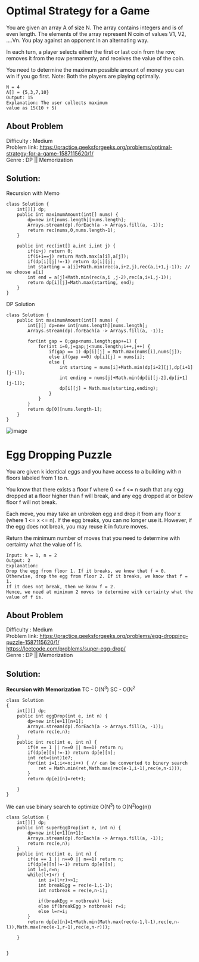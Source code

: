 # Optimal Strategy for a Game 

You are given an array A of size N. The array contains integers and is of even length. The elements of the array represent N coin of values V1, V2, ....Vn. You play against an opponent in an alternating way.

In each turn, a player selects either the first or last coin from the row, removes it from the row permanently, and receives the value of the coin.

You need to determine the maximum possible amount of money you can win if you go first.
Note: Both the players are playing optimally.

```
N = 4
A[] = {5,3,7,10}
Output: 15
Explanation: The user collects maximum
value as 15(10 + 5)
```

## About Problem 
  Difficulty : Medium<br/>
  Problem link: https://practice.geeksforgeeks.org/problems/optimal-strategy-for-a-game-1587115620/1/<br/>
  Genre : DP || Memorization  <br/>

## Solution: 

Recursion with Memo
```
class Solution {
    int[][] dp;
    public int maximumAmount(int[] nums) {
        dp=new int[nums.length][nums.length];
        Arrays.stream(dp).forEach(a -> Arrays.fill(a, -1));
        return rec(nums,0,nums.length-1);
    }
    
    public int rec(int[] a,int i,int j) {
        if(i>j) return 0;
        if(i+1==j) return Math.max(a[i],a[j]);
        if(dp[i][j]!=-1) return dp[i][j];
        int starting = a[i]+Math.min(rec(a,i+2,j),rec(a,i+1,j-1)); // we choose a[i] 
        int end = a[j]+Math.min(rec(a,i ,j-2),rec(a,i+1,j-1));
        return dp[i][j]=Math.max(starting, end);
    }
}
```


DP Solution
```
class Solution {
    public int maximumAmount(int[] nums) {
        int[][] dp=new int[nums.length][nums.length];
        Arrays.stream(dp).forEach(a -> Arrays.fill(a, -1));
        
        for(int gap = 0;gap<nums.length;gap+=1) {
            for(int i=0,j=gap;j<nums.length;i++,j++) {
                if(gap == 1) dp[i][j] = Math.max(nums[i],nums[j]);
                else if(gap ==0) dp[i][j] = nums[i];
                else {
                    int starting = nums[i]+Math.min(dp[i+2][j],dp[i+1][j-1]);
                    int ending = nums[j]+Math.min(dp[i][j-2],dp[i+1][j-1]);
                    dp[i][j] = Math.max(starting,ending);
                }
            }
        }
        return dp[0][nums.length-1];
    }
}
```
![image](https://user-images.githubusercontent.com/54256549/168476717-adeb3013-6943-40c4-9aa5-c0373dac978a.png)

# Egg Dropping Puzzle 

You are given k identical eggs and you have access to a building with n floors labeled from 1 to n.

You know that there exists a floor f where 0 <= f <= n such that any egg dropped at a floor higher than f will break, and any egg dropped at or below floor f will not break.

Each move, you may take an unbroken egg and drop it from any floor x (where 1 <= x <= n). If the egg breaks, you can no longer use it. However, if the egg does not break, you may reuse it in future moves.

Return the minimum number of moves that you need to determine with certainty what the value of f is.

```
Input: k = 1, n = 2
Output: 2
Explanation: 
Drop the egg from floor 1. If it breaks, we know that f = 0.
Otherwise, drop the egg from floor 2. If it breaks, we know that f = 1.
If it does not break, then we know f = 2.
Hence, we need at minimum 2 moves to determine with certainty what the value of f is.
```

## About Problem 
  Difficulty : Medium<br/>
  Problem link: https://practice.geeksforgeeks.org/problems/egg-dropping-puzzle-1587115620/1/<br/>
                https://leetcode.com/problems/super-egg-drop/<br/>
  Genre : DP || Memorization  <br/>

## Solution: 

**Recursion with Memorization**
TC - O(N<sup>3</sup>)
SC - O(N<sup>2</sup>
```
class Solution 
{
	int[][] dp;
    public int eggDrop(int e, int n) {
        dp=new int[e+1][n+1];
        Arrays.stream(dp).forEach(a -> Arrays.fill(a, -1));
        return rec(e,n);
    }
    public int rec(int e, int n) {
        if(e == 1 || n==0 || n==1) return n;
        if(dp[e][n]!=-1) return dp[e][n];
        int ret=(int)1e7;
        for(int i=1;i<=n;i++) { // can be converted to binery search
            ret = Math.min(ret,Math.max(rec(e-1,i-1),rec(e,n-i)));
        }
        return dp[e][n]=ret+1;
        
    }
}
```
We can use binary search to optimize O(N<sup>3</sup>) to O(N<sup>2</sup>log(n))
```
class Solution {
    int[][] dp;
    public int superEggDrop(int e, int n) {
        dp=new int[e+1][n+1];
        Arrays.stream(dp).forEach(a -> Arrays.fill(a, -1));
        return rec(e,n);
    }
    public int rec(int e, int n) {
        if(e == 1 || n==0 || n==1) return n;
        if(dp[e][n]!=-1) return dp[e][n];
        int l=1,r=n;
        while(l+1<r) {
            int i=(l+r)>>1;
            int breakEgg = rec(e-1,i-1);
            int notbreak = rec(e,n-i);
            
            if(breakEgg < notbreak) l=i;
            else if(breakEgg > notbreak) r=i;
            else l=r=i;
        }
        return dp[e][n]=1+Math.min(Math.max(rec(e-1,l-1),rec(e,n-l)),Math.max(rec(e-1,r-1),rec(e,n-r)));
        
    }
    
    
}
```

